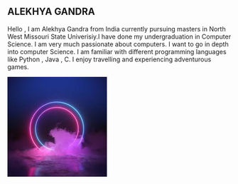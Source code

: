 ## ALEKHYA GANDRA
Hello , I am Alekhya Gandra from India currently pursuing masters in North West Missouri State Univerisiy.I have done my undergraduation in Computer Science. I am very much passionate about computers. I want to go in depth into computer Science. I am familiar with different programming languages like Python , Java , C. I enjoy travelling and experiencing adventurous games.

![Image](Image.jpg)